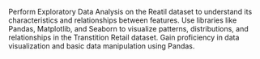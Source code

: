 Perform Exploratory Data Analysis on the Reatil dataset to understand its characteristics and relationships between features. Use libraries like Pandas, Matplotlib, and Seaborn to visualize patterns, distributions, and relationships in the Transtition Retail dataset. Gain proficiency in data visualization and basic data manipulation using Pandas.
